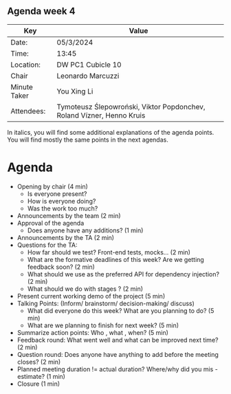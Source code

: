 Agenda week 4
---

| Key | Value                                                                 |
| --- |-----------------------------------------------------------------------|
| Date: | 05/3/2024                                                             |
| Time: | 13:45                                                                 |
| Location: | DW PC1 Cubicle 10                                                     |
| Chair | Leonardo Marcuzzi                                                     |
| Minute Taker | You Xing Li                                                           |
| Attendees: | Tymoteusz Ślepowroński, Viktor Popdonchev, Roland Vízner, Henno Kruis |

In italics, you will find some additional explanations of the agenda points. You will find mostly the same points in the next agendas.

# Agenda
- Opening by chair (4 min)
    - Is everyone present?
    - How is everyone doing?
    - Was the work too much?
- Announcements by the team (2 min)
- Approval of the agenda 
    - Does anyone have any additions? (1 min)
- Announcements by the TA (2 min)
- Questions for the TA:
    - How far should we test? Front-end tests, mocks... (2 min)
    - What are the formative deadlines of this week? Are we getting feedback soon? (2 min)
    - What should we use as the preferred API for dependency injection? (2 min)
    - What should we do with stages ? (2 min)
- Present current working demo of the project (5 min)
- Talking Points: (Inform/ brainstorm/ decision-making/ discuss)
    - What did everyone do this week? What are you planning to do? (5 min)
    - What are we planning to finish for next week? (5 min)
- Summarize action points: Who , what , when? (5 min)
- Feedback round: What went well and what can be improved next time? (2 min)
- Question round: Does anyone have anything to add before the meeting closes? (2 min)
- Planned meeting duration != actual duration? Where/why did you mis -estimate? (1 min)
- Closure (1 min)


